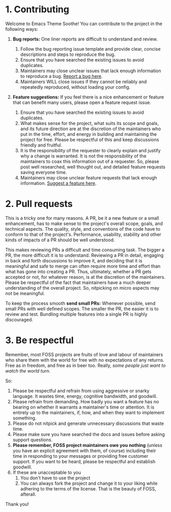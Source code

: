 # 1. Contributing

Welcome to Emacs Theme Soothe! You can contribute to the project in the following ways:

1. **Bug reports:** One liner reports are difficult to understand and review.
	1. Follow the bug reporting issue template and provide clear, concise descriptions and steps to reproduce the bug.
	2. Ensure that you have searched the existing issues to avoid duplicates.
	3. Maintainers may close unclear issues that lack enough information to reproduce a bug. [Report a bug here](https://github.com/emacsfodder/emacs-soothe-theme/issues/new?assignees=&labels=bug&template=bug_report.md).
    4. Maintainers WILL close issues if they cannot be reliably and repeatedly reproduced, without loading your config.

2. **Feature suggestions:** If you feel there is a nice enhancement or feature that can benefit many users, please open a feature request issue.
	1. Ensure that you have searched the existing issues to avoid duplicates.
	2. What makes sense for the project, what suits its scope and goals, and its future direction are at the discretion of the maintainers who put in the time, effort, and energy in building and maintaining the project for free. Please be respectful of this and keep discussions friendly and fruitful.
	3. It is the responsibility of the requester to clearly explain and justify why a change is warranted. It is not the responsibility of the maintainers to coax this information out of a requester. So, please post well researched, well thought out, and detailed feature requests saving everyone time.
	4. Maintainers may close unclear feature requests that lack enough information. [Suggest a feature here](https://github.com/emacsfodder/emacs-soothe-theme/issues/new?assignees=&labels=enhancement&template=feature-or-change-request.md&title=).

# 2. Pull requests

This is a tricky one for many reasons. A PR, be it a new feature or a small enhancement, has to make sense to the project's overall scope, goals, and technical aspects. The quality, style, and conventions of the code have to conform to that of the project's. Performance, usability, stability and other kinds of impacts of a PR should be well understood.

This makes reviewing PRs a difficult and time consuming task. The bigger a PR, the more difficult it is to understand. Reviewing a PR in detail, engaging in back and forth discussions to improve it, and deciding that it is meaningful and safe to merge can often require more time and effort than what has gone into creating a PR. Thus, ultimately, whether a PR gets accepted or not, for whatever reason, is at the discretion of the maintainers. Please be respectful of the fact that maintainers have a much deeper understanding of the overall project. So, nitpicking on micro aspects may not be meaningful.

To keep the process smooth **send small PRs:** Whenever possible, send small PRs with well defined scopes. The smaller the PR, the easier it is to review and test. Bundling multiple features into a single PR is highly discouraged. 

# 3. Be respectful

Remember, most FOSS projects are fruits of love and labour of maintainers who share them with the world for free with no expectations of any returns. Free as in freedom, and free as in beer too. Really, *some people just want to watch the world turn*.

So:

1. Please be respectful and refrain from using aggressive or snarky language. It wastes time, energy, cognitive bandwidth, and goodwill.
2. Please refrain from demanding. How badly you want a feature has no bearing on whether it warrants a maintainer's time or attention. It is entirely up to the maintainers, if, how, and when they want to implement something.
3. Please do not nitpick and generate unnecessary discussions that waste time.
4. Please make sure you have searched the docs and issues before asking support questions.
5. **Please remember, FOSS project maintainers owe you nothing** (unless you have an explicit agreement with them, of course) including their time in responding to your messages or providing free customer support. If you want to be heard, please be respectful and establish goodwill.
6. If these are unacceptable to you 
   1. You don't have to use the project 
   2. You can always fork the project and change it to your liking while adhering to the terms of the license. That is the beauty of FOSS, afterall.

Thank you!
